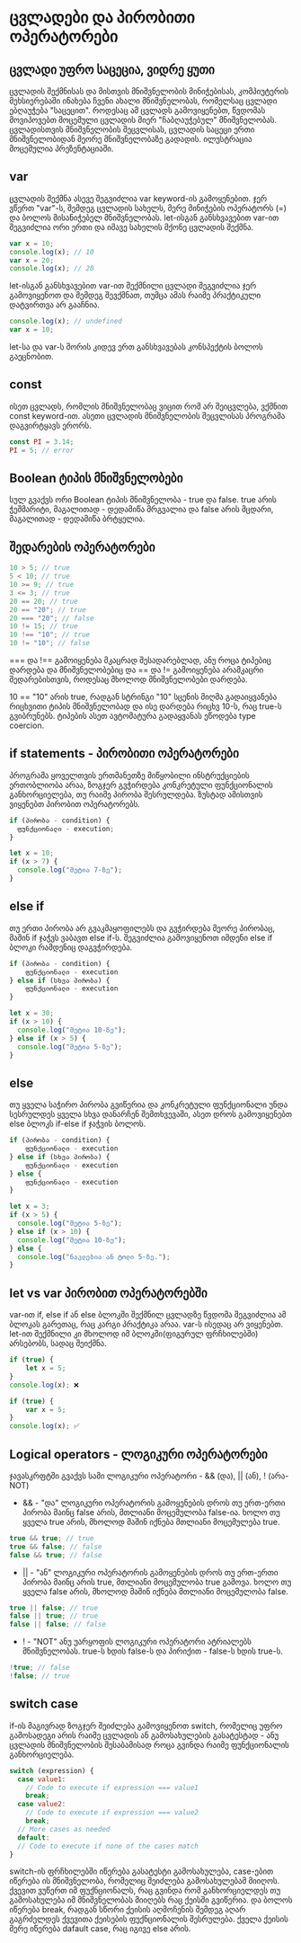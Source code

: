 # ცვლადები და პირობითი ოპერატორები

## ცვლადი უფრო საცეცია, ვიდრე ყუთი

ცვლადის შექმნისას და მისთვის მნიშვნელობის მინიჭებისას, კომპიუტერის მეხსიერებაში ინახება ჩვენი ახალი მნიშვნელობას, რომელსაც ცვლადი ებღაუჭება "საცეცით". როდესაც ამ ცვლადს გამოვიყენებთ, წვდომას მოვიპოვებთ მოცემული ცვლადის მიერ "ჩაბღაუჭებულ" მნიშვნელობას. ცვლადისთვის მნიშვნელობის შეცვლისას, ცვლადის საცეცი ერთი მნიშვნელობიდან მეორე მნიშვნელობაზე გადადის. ილუსტრაცია მოცემულია პრეზენტაციაში.

## var

ცვლადის შექმნა ასევე შეგვიძლია var keyword-ის გამოყენებით. ჯერ ვწერთ "var"-ს, შემდეგ ცვლადის სახელს, მერე მინიჭების ოპერატორს (=) და ბოლოს მისანიჭებელ მნიშვნელობას. let-ისგან განსხვავებით var-ით შეგვიძლია ორი ერთი და იმავე სახელის მქონე ცვლადის შექმნა.

```js
var x = 10;
console.log(x); // 10
var x = 20;
console.log(x); // 20
```

let-ისგან განსხვავებით var-ით შექმნილი ცვლადი შეგვიძლია ჯერ გამოვიყენოთ და შემდეგ შევქმნათ, თუმცა ამას რაიმე პრაქტიკული დატვირთვა არ გააჩნია.

```js
console.log(x); // undefined
var x = 10;
```

let-სა და var-ს შორის კიდევ ერთ განსხვავებას კონსპექტის ბოლოს გაეცნობით.

## const

ისეთ ცვლადს, რომლის მნიშვნელობაც ვიცით რომ არ შეიცვლება, ვქმნით const keyword-ით. ასეთი ცვლადის მნიშვნელობის შეცვლისას პროგრამა დაგვირტყავს ერორს.

```js
const PI = 3.14;
PI = 5; // error
```

## Boolean ტიპის მნიშვნელობები

სულ გვაქვს ორი Boolean ტიპის მნიშვნელობა - true და false. true არის ჭეშმარიტი, მაგალითად - დედამიწა მრგვალია და false არის მცდარი, მაგალითად - დედამიწა ბრტყელია.

## შედარების ოპერატორები

```js
10 > 5; // true
5 < 10; // true
10 >= 9; // true
3 <= 3; // true
20 == 20; // true
20 == "20"; // true
20 === "20"; // false
10 != 15; // true
10 !== "10"; // true
10 != "10"; // false
```

=== და !== გამოიყენება მკაცრად შესადარებლად, ანუ როცა ტიპებიც დარდება და მნიშვნელობებიც და == და != გამოიყენება არამკაცრი შედარებისთვის, როდესაც მხოლოდ მნიშვნელობები დარდება.

10 == "10" არის true, რადგან სტრინგი "10" სცენის მიღმა გადაიყვანება რიცხვითი ტიპის მნიშვნელობად და ისე დარდება რიცხვ 10-ს, რაც true-ს გვიბრუნებს. ტიპების ასეთ ავტომატურა გადაყვანას ეწოდება type coercion.

## if statements - პირობითი ოპერატორები

პროგრამა ყოველთვის ერთმანეთზე მიწყობილი ინსტრუქციების ერთობლიობა არაა, ზოგჯერ გვჭირდება კონკრეტული ფუნქციონალის განხორციელება, თუ რაიმე პირობა შესრულდება. ზუსტად ამისთვის ვიყენებთ პირობით ოპერატორებს.

```js
if (პირობა - condition) {
  ფუნქციონალი - execution;
}
```

```js
let x = 10;
if (x > 7) {
  console.log("მეტია 7-ზე");
}
```

## else if

თუ ერთი პირობა არ გვაკმაყოფილებს და გვჭირდება მეორე პირობაც, მაშინ if ჯაჭვს ვაბავთ else if-ს. შეგვიძლია გამოვიყენოთ იმდენი else if ბლოკი რამდენიც დაგვჭირდება.

```js
if (პირობა - condition) {
    ფუნქციონალი - execution
} else if (სხვა პირობა) {
    ფუნქციონალი - execution
}
```

```js
let x = 30;
if (x > 10) {
  console.log("მეტია 10-ზე");
} else if (x > 5) {
  console.log("მეტია 5-ზე");
}
```

## else

თუ ყველა საჭირო პირობა გვიწერია და კონკრეტული ფუნქციონალი უნდა სესრულდეს ყველა სხვა დანარჩენ შემთხვევაში, ასეთ დროს გამოვიყენებთ else ბლოკს if-else if ჯაჭვის ბოლოს.

```js
if (პირობა - condition) {
    ფუნქციონალი - execution
} else if (სხვა პირობა) {
    ფუნქციონალი - execution
} else {
    ფუნქციონალი - execution
}
```

```js
let x = 3;
if (x > 5) {
  console.log("მეტია 5-ზე");
} else if (x > 10) {
  console.log("მეტია 10-ზე");
} else {
  console.log("ნაკლებია ან ტოლი 5-ზე.");
}
```

## let vs var პირობით ოპერატორებში

var-ით if, else if ან else ბლოკში შექმნილ ცვლადზე წვდომა შეგვიძლია ამ ბლოკას გარეთაც, რაც კარგი პრაქტიკა არაა. var-ს ისედაც არ ვიყენებთ. let-ით შექმნილი კი მხოლოდ იმ ბლოკში(ფიგურულ ფრჩხილებში) არსებობს, სადაც შეიქმნა.

```js
if (true) {
    let x = 5;
}
console.log(x); ❌
```

```js
if (true) {
    var x = 5;
}
console.log(x); ✅
```

## Logical operators - ლოგიკური ოპერატორები

ჯავასკრფტში გვაქვს სამი ლოგიკური ოპერატორი - && (და), || (ან), ! (არა-NOT)

- && - "და" ლოგიკური ოპერატორის გამოყენების დროს თუ ერთ-ერთი პირობა მაინც false არის, მთლიანი მოცემულობა false-ია. ხოლო თუ ყველა true არის, მხოლოდ მაშინ იქნება მთლიანი მოცემულება true.

```js
true && true; // true
true && false; // false
false && true; // false
```

- || - "ან" ლოგიკური ოპერატორის გამოყენების დროს თუ ერთ-ერთი პირობა მაინც არის true, მთლიანი მოცემულობა true გამოვა. ხოლო თუ ყველა false არის, მხოლოდ მაშინ იქნება მთლიანი მოცემულობა false.

```js
true || false; // true
false || true; // true
false || false; // false
```

- ! - "NOT" ანუ უარყოფის ლოგიკური ოპერატორი ატრიალებს მნიშვნელობას. true-ს ხდის false-ს და პირიქით - false-ს ხდის true-ს.

```js
!true; // false
!false; // true
```

## switch case

if-ის მაგივრად ზოგჯერ შეიძლება გამოვიყენოთ switch, რომელიც უფრო გამოსადეგი არის რაიმე ცვლადის ან გამოსახულების გასატესტად - ანუ ცვლადის მნიშვნელობის შესაბამისად როცა გვინდა რაიმე ფუნქციონალის განხორციელება.

```js
switch (expression) {
  case value1:
    // Code to execute if expression === value1
    break;
  case value2:
    // Code to execute if expression === value2
    break;
  // More cases as needed
  default:
  // Code to execute if none of the cases match
}
```

switch-ის ფრჩხილებში იწერება გასატესტი გამოსახულება, case-ებით იწერება ის მნიშვნელობა, რომელიც შეიძლება გამოსახულებამ მიიღოს. ქვევით ვუწერთ იმ ფუქნციონალს, რაც გვინდა რომ განხორციელდეს თუ გამოსახულება იმ მნიშვნელობას მიიღებს რაც ქეისში გვიწერია. და ბოლოს იწერება break, რადგან სწორი ქეისის აღმოჩენის შემდეგ აღარ გაგრძელდეს ქვევითა ქეისების ფუქნციონალის შესრულება. ქველა ქეისის მერე იწერება dafault case, რაც იგივე else არის.
